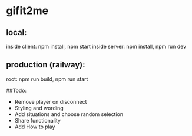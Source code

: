 # gifit2me

## local:

inside client: npm install, npm start
inside server: npm install, npm run dev

## production (railway):

root: npm run build, npm run start

##Todo:
- Remove player on disconnect
- Styling and wording
- Add situations and choose random selection
- Share functionality
- Add How to play
